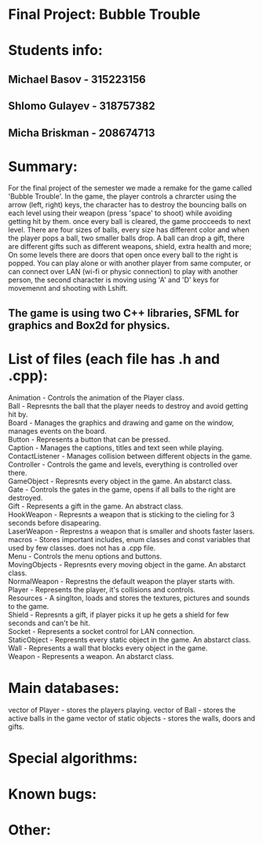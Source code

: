 # Final Project: Bubble Trouble

# Students info:
## Michael Basov - 315223156
## Shlomo Gulayev - 318757382
## Micha Briskman - 208674713

# Summary:
For the final project of the semester we made a remake for the game called 'Bubble Trouble'.
In the game, the player controls a chrarcter using the arrow (left, right) keys,
the character has to destroy the bouncing balls on each level using their weapon (press 'space' to shoot)
while avoiding getting hit by them. once every ball is cleared, the game procceeds to next level.
There are four sizes of balls, every size has different color and when the player pops a ball,
two smaller balls drop. A ball can drop a gift, there are different gifts such as different weapons,
shield, extra health and more; On some levels there are doors that open once every ball to the right is popped.
You can play alone or with another player from same computer, or can connect over LAN (wi-fi or physic connection)
to play with another person, the second character is moving using 'A' and 'D' keys for movemennt and shooting with Lshift.

## The game is using two C++ libraries, SFML for graphics and Box2d for physics.

# List of files (each file has .h and .cpp):
Animation - Controls the animation of the Player class.</br>
Ball - Represnts the ball that the player needs to destroy and avoid getting hit by.</br>
Board - Manages the graphics and drawing and game on the window, manages events on the board.</br>
Button - Represents a button that can be pressed.</br>
Caption - Manages the captions, titles and text seen while playing.</br>
ContactListener - Manages collision between different objects in the game.</br>
Controller - Controls the game and levels, everything is controlled over there.</br>
GameObject - Represnts every object in the game. An abstarct class.</br>
Gate - Controls the gates in the game, opens if all balls to the right are destroyed.</br>
Gift - Represents a gift in the game. An abstract class.</br>
HookWeapon - Represnts a weapon that is sticking to the cieling for 3 seconds before disapearing.</br>
LaserWeapon - Represtns a weapon that is smaller and shoots faster lasers.</br>
macros - Stores important includes, enum classes and const variables that used by few classes. does not has a .cpp file.</br>
Menu - Controls the menu options and buttons.</br>
MovingObjects - Represnts every moving object in the game. An abstarct class.</br>
NormalWeapon - Represtns the default weapon the player starts with.</br>
Player - Represents the player, it's collisions and controls.</br>
Resources - A singlton, loads and stores the textures, pictures and sounds to the game.</br>
Shield - Represnts a gift, if player picks it up he gets a shield for few seconds and can't be hit.</br>
Socket - Represents a socket control for LAN connection.</br>
StaticObject - Represnts every static object in the game. An abstarct class.</br>
Wall - Represents a wall that blocks every object in the game.</br>
Weapon - Represents a weapon. An abstarct class.</br>

# Main databases:
vector of Player - stores the players playing.
vector of Ball - stores the active balls in the game
vector of static objects - stores the walls, doors and gifts.

# Special algorithms:

# Known bugs:

# Other:
